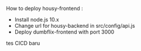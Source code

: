 How to deploy housy-frontend :

- Install node.js 10.x
- Change url for housy-backend in src/config/api.js
- Deploy dumbflix-frontend with port 3000

tes CICD baru
